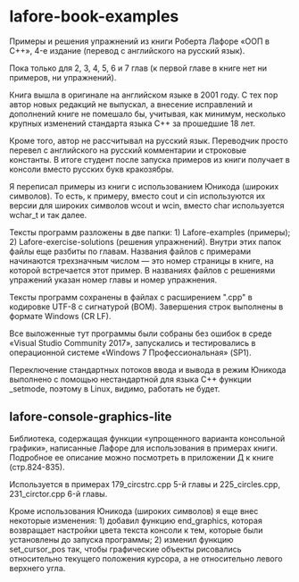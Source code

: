 # lafore-book-examples
Примеры и решения упражнений из книги Роберта Лафоре «ООП в C++», 4-е издание (перевод с английского на русский язык).

Пока только для 2, 3, 4, 5, 6 и 7 глав (к первой главе в книге нет ни примеров, ни упражнений).

Книга вышла в оригинале на английском языке в 2001 году. С тех пор автор новых редакций не выпускал, а внесение исправлений и дополнений книге не помешало бы, учитывая, как минимум, несколько крупных изменений стандарта языка C++ за прошедшие 18 лет.

Кроме того, автор не рассчитывал на русский язык. Переводчик просто перевел с английского на русский комментарии и строковые константы. В итоге студент после запуска примеров из книги получает в консоли вместо русских букв кракозябры.

Я переписал примеры из книги с использованием Юникода (широких символов). То есть, к примеру, вместо cout и cin используются их версии для широких символов wcout и wcin, вместо char используется wchar_t и так далее.

Тексты программ разложены в две папки: 1) Lafore-examples (примеры); 2) Lafore-exercise-solutions (решения упражнений). Внутри этих папок файлы еще разбиты по главам. Названия файлов с примерами начинаются трехзначным числом — это номер страницы в книге, на которой встречается этот пример. В названиях файлов с решениями упражений указан номер главы и номер упражнения.

Тексты программ сохранены в файлах с расширением ".cpp" в кодировке UTF-8 с сигнатурой (BOM). Завершения строк выполнены в формате Windows (CR LF).

Все выложенные тут программы были собраны без ошибок в среде «Visual Studio Community 2017», запускались и тестировались в операционной системе «Windows 7 Профессиональная» (SP1).

Переключение стандартных потоков ввода и вывода в режим Юникода выполнено с помощью нестандартной для языка C++ функции \_setmode, поэтому в Linux, видимо, работать не будет.
## lafore-console-graphics-lite
Библиотека, содержащая функции «упрощенного варианта консольной графики», написанные Лафоре для использования в примерах книги. Подробное ее описание можно посмотреть в приложении Д к книге (стр.824-835).

Используется в примерах 179_circstrc.cpp 5-й главы и 225_circles.cpp, 231_circtor.cpp 6-й главы.

Кроме использования Юникода (широких символов) я еще внес некоторые изменения: 1) добавил функцию end_graphics, которая возвращает настройки цвета текста консоли к тем, которые были установлены до запуска программы; 2) изменил функцию set_cursor_pos так, чтобы графические объекты рисовались относительно текущего положения курсора, а не относительно левого верхнего угла.
